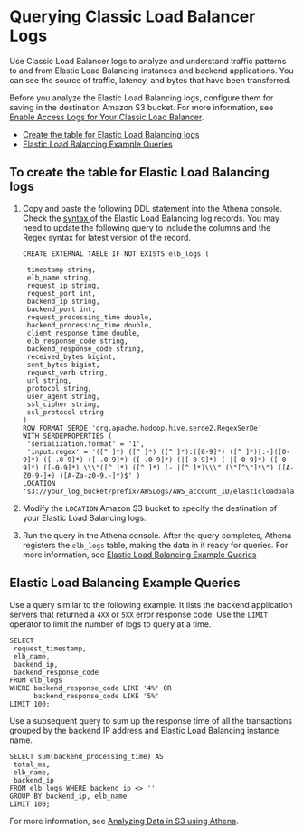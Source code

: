 # Querying Classic Load Balancer Logs<a name="elasticloadbalancer-classic-logs"></a>

Use Classic Load Balancer logs to analyze and understand traffic patterns to and from Elastic Load Balancing instances and backend applications\. You can see the source of traffic, latency, and bytes that have been transferred\.

Before you analyze the Elastic Load Balancing logs, configure them for saving in the destination Amazon S3 bucket\. For more information, see [Enable Access Logs for Your Classic Load Balancer](https://docs.aws.amazon.com/elasticloadbalancing/latest/classic/enable-access-logs.html)\.
+ [Create the table for Elastic Load Balancing logs](#create-elb-table)
+ [Elastic Load Balancing Example Queries](#query-elb-classic-example)

## To create the table for Elastic Load Balancing logs<a name="create-elb-table"></a>

1. Copy and paste the following DDL statement into the Athena console\. Check the [syntax ](https://docs.aws.amazon.com/elasticloadbalancing/latest/classic/access-log-collection.html#access-log-entry-format) of the Elastic Load Balancing log records\. You may need to update the following query to include the columns and the Regex syntax for latest version of the record\. 

   ```
   CREATE EXTERNAL TABLE IF NOT EXISTS elb_logs (
    
    timestamp string,
    elb_name string,
    request_ip string,
    request_port int,
    backend_ip string,
    backend_port int,
    request_processing_time double,
    backend_processing_time double,
    client_response_time double,
    elb_response_code string,
    backend_response_code string,
    received_bytes bigint,
    sent_bytes bigint,
    request_verb string,
    url string,
    protocol string,
    user_agent string,
    ssl_cipher string,
    ssl_protocol string
   )
   ROW FORMAT SERDE 'org.apache.hadoop.hive.serde2.RegexSerDe'
   WITH SERDEPROPERTIES (
    'serialization.format' = '1',
    'input.regex' = '([^ ]*) ([^ ]*) ([^ ]*):([0-9]*) ([^ ]*)[:-]([0-9]*) ([-.0-9]*) ([-.0-9]*) ([-.0-9]*) (|[-0-9]*) (-|[-0-9]*) ([-0-9]*) ([-0-9]*) \\\"([^ ]*) ([^ ]*) (- |[^ ]*)\\\" (\"[^\"]*\") ([A-Z0-9-]+) ([A-Za-z0-9.-]*)$' )
   LOCATION 's3://your_log_bucket/prefix/AWSLogs/AWS_account_ID/elasticloadbalancing/'
   ```

1. Modify the `LOCATION` Amazon S3 bucket to specify the destination of your Elastic Load Balancing logs\.

1. Run the query in the Athena console\. After the query completes, Athena registers the `elb_logs` table, making the data in it ready for queries\. For more information, see [Elastic Load Balancing Example Queries](#query-elb-classic-example)

## Elastic Load Balancing Example Queries<a name="query-elb-classic-example"></a>

Use a query similar to the following example\. It lists the backend application servers that returned a `4XX` or `5XX` error response code\. Use the `LIMIT` operator to limit the number of logs to query at a time\.

```
SELECT
 request_timestamp,
 elb_name,
 backend_ip,
 backend_response_code
FROM elb_logs
WHERE backend_response_code LIKE '4%' OR
      backend_response_code LIKE '5%'
LIMIT 100;
```

Use a subsequent query to sum up the response time of all the transactions grouped by the backend IP address and Elastic Load Balancing instance name\.

```
SELECT sum(backend_processing_time) AS
 total_ms,
 elb_name,
 backend_ip
FROM elb_logs WHERE backend_ip <> ''
GROUP BY backend_ip, elb_name
LIMIT 100;
```

For more information, see [Analyzing Data in S3 using Athena](http://aws.amazon.com/blogs/big-data/analyzing-data-in-s3-using-amazon-athena/)\.